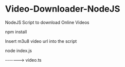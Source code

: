 # Video-Downloader-NodeJS
NodeJS Script to download Online Videos


npm install

Insert m3u8 video url into the script

node index.js

-------> video.ts
